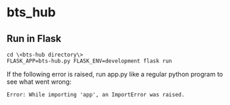 # bts_hub
## Run in Flask
```
cd \<bts-hub directory\>
FLASK_APP=bts-hub.py FLASK_ENV=development flask run
```
If the following error is raised, run app.py like a regular python program to see what went wrong:
```
Error: While importing 'app', an ImportError was raised.
```